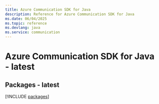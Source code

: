 ```yaml
---
title: Azure Communication SDK for Java
description: Reference for Azure Communication SDK for Java
ms.date: 06/04/2025
ms.topic: reference
ms.devlang: java
ms.service: communication
---
```

# Azure Communication SDK for Java - latest
## Packages - latest
[!INCLUDE [packages](communication-index.md)]